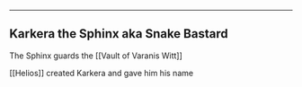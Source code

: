 ___
## Karkera the Sphinx aka Snake Bastard
The Sphinx guards the [[Vault of Varanis Witt]] 


[[Helios]] created Karkera and gave him his name 

